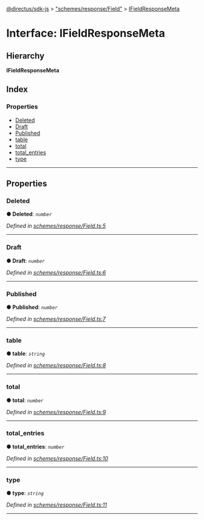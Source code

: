 [@directus/sdk-js](../README.md) > ["schemes/response/Field"](../modules/_schemes_response_field_.md) > [IFieldResponseMeta](../interfaces/_schemes_response_field_.ifieldresponsemeta.md)

# Interface: IFieldResponseMeta

## Hierarchy

**IFieldResponseMeta**

## Index

### Properties

* [Deleted](_schemes_response_field_.ifieldresponsemeta.md#deleted)
* [Draft](_schemes_response_field_.ifieldresponsemeta.md#draft)
* [Published](_schemes_response_field_.ifieldresponsemeta.md#published)
* [table](_schemes_response_field_.ifieldresponsemeta.md#table)
* [total](_schemes_response_field_.ifieldresponsemeta.md#total)
* [total_entries](_schemes_response_field_.ifieldresponsemeta.md#total_entries)
* [type](_schemes_response_field_.ifieldresponsemeta.md#type)

---

## Properties

<a id="deleted"></a>

###  Deleted

**● Deleted**: *`number`*

*Defined in [schemes/response/Field.ts:5](https://github.com/janbiasi/sdk-js/blob/0ae3664/src/schemes/response/Field.ts#L5)*

___
<a id="draft"></a>

###  Draft

**● Draft**: *`number`*

*Defined in [schemes/response/Field.ts:6](https://github.com/janbiasi/sdk-js/blob/0ae3664/src/schemes/response/Field.ts#L6)*

___
<a id="published"></a>

###  Published

**● Published**: *`number`*

*Defined in [schemes/response/Field.ts:7](https://github.com/janbiasi/sdk-js/blob/0ae3664/src/schemes/response/Field.ts#L7)*

___
<a id="table"></a>

###  table

**● table**: *`string`*

*Defined in [schemes/response/Field.ts:8](https://github.com/janbiasi/sdk-js/blob/0ae3664/src/schemes/response/Field.ts#L8)*

___
<a id="total"></a>

###  total

**● total**: *`number`*

*Defined in [schemes/response/Field.ts:9](https://github.com/janbiasi/sdk-js/blob/0ae3664/src/schemes/response/Field.ts#L9)*

___
<a id="total_entries"></a>

###  total_entries

**● total_entries**: *`number`*

*Defined in [schemes/response/Field.ts:10](https://github.com/janbiasi/sdk-js/blob/0ae3664/src/schemes/response/Field.ts#L10)*

___
<a id="type"></a>

###  type

**● type**: *`string`*

*Defined in [schemes/response/Field.ts:11](https://github.com/janbiasi/sdk-js/blob/0ae3664/src/schemes/response/Field.ts#L11)*

___

